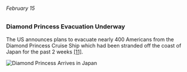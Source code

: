 ###### February 15

### Diamond Princess Evacuation Underway

The US announces plans to evacuate nearly 400 Americans from the Diamond Princess Cruise Ship which had been stranded off the coast of Japan for the past 2 weeks  [[11]](https://www.usatoday.com/story/travel/cruises/2020/02/15/coronavirus-us-evacuate-400-americans-quarantined-cruise-ship-diamond-princess/4764078002/). 

![Diamond Princess Arrives in Japan](https://cdn.pixabay.com/photo/2019/01/10/02/26/ship-3924664_960_720.jpg)